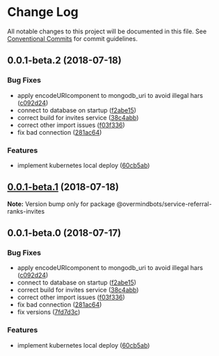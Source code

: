 # Change Log

All notable changes to this project will be documented in this file.
See [Conventional Commits](https://conventionalcommits.org) for commit guidelines.

<a name="0.0.1-beta.2"></a>
## 0.0.1-beta.2 (2018-07-18)


### Bug Fixes

* apply encodeURIcomponent to mongodb_uri to avoid illegal hars ([c092d24](https://github.com/overmindbots/core/commit/c092d24))
* connect to database on startup ([f2abe15](https://github.com/overmindbots/core/commit/f2abe15))
* correct build for invites service ([38c4abb](https://github.com/overmindbots/core/commit/38c4abb))
* correct other import issues ([f03f336](https://github.com/overmindbots/core/commit/f03f336))
* fix bad connection ([281ac64](https://github.com/overmindbots/core/commit/281ac64))


### Features

* implement kubernetes local deploy ([60cb5ab](https://github.com/overmindbots/core/commit/60cb5ab))




<a name="0.0.1-beta.1"></a>
## [0.0.1-beta.1](https://github.com/overmindbots/core/compare/@overmindbots/service-referral-ranks-invites@0.0.1-beta.0...@overmindbots/service-referral-ranks-invites@0.0.1-beta.1) (2018-07-18)




**Note:** Version bump only for package @overmindbots/service-referral-ranks-invites

<a name="0.0.1-beta.0"></a>
## 0.0.1-beta.0 (2018-07-17)


### Bug Fixes

* apply encodeURIcomponent to mongodb_uri to avoid illegal hars ([c092d24](https://github.com/overmindbots/core/commit/c092d24))
* connect to database on startup ([f2abe15](https://github.com/overmindbots/core/commit/f2abe15))
* correct build for invites service ([38c4abb](https://github.com/overmindbots/core/commit/38c4abb))
* correct other import issues ([f03f336](https://github.com/overmindbots/core/commit/f03f336))
* fix bad connection ([281ac64](https://github.com/overmindbots/core/commit/281ac64))
* fix versions ([7fd7d3c](https://github.com/overmindbots/core/commit/7fd7d3c))


### Features

* implement kubernetes local deploy ([60cb5ab](https://github.com/overmindbots/core/commit/60cb5ab))
